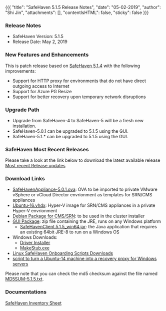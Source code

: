{{{
  "title": "SafeHaven 5.1.5 Release Notes",
  "date": "05-02-2019",
  "author": "Shi Jin",
  "attachments": [],
  "contentIsHTML": false,
  "sticky": false
}}}

### Release Notes

- SafeHaven Version: 5.1.5
- Release Date: May 2, 2019

### New Features and Enhancements
This is patch release based on [SafeHaven 5.1.4](SafeHaven5.1.4-Release-Notes.md) with the following improvements:
- Support for HTTP proxy for environments that do not have direct outgoing access to Internet
- Support for Azure PG Resize
- Support for better recovery upon temporary network disruptions

### Upgrade Path
* Upgrade from SafeHaven-4 to SafeHaven-5 will be a fresh new installation.
* SafeHaven-5.0.1 can be upgraded to 5.1.5 using the GUI.
* SafeHaven-5.1.* can be upgraded to 5.1.5 using the GUI.

### SafeHaven Most Recent Releases
Please take a look at the link below to download the latest available release  
[Most recent Release updates](../Overview/Most-Recent-SafeHaven-Release-Updates.md)

### Download Links
* [SafeHavenAppliance-5.0.1.ova](https://download.safehaven.ctl.io/SH-5.0.1/SafeHavenAppliance-5.0.1.ova): OVA to be imported to private VMware vSphere or vCloud Director envrionment as templates for SRN/CMS appliances
* [Ubuntu-16.vhdx](https://download.safehaven.ctl.io/SH-5.0.0/Ubuntu-16.vhdx): Hyper-V image for SRN/CMS appliances in a private Hyper-V envrionment
* [Debian Package for CMS/SRN](https://download.safehaven.ctl.io/SH-5.1.5/safehaven-5.1.5.deb): to be used in the cluster installer
* [GUI Package](https://download.safehaven.ctl.io/SH-5.1.5/SafeHavenConsole-5.1.5.zip): zip file containing the JRE, runs on any Windows platform
  * [SafeHavenClient.5.1.5_win64.jar](https://download.safehaven.ctl.io/SH-5.1.5/SafeHavenClient.5.1.5_win64.jar): the Java application that requires an existing 64bit JRE-8 to run on a Windows OS
* Windows Downloads:
  * [Driver Installer](https://download.safehaven.ctl.io/SH-5.1.5/safehaven_windows_driver-5.1.5.exe)
  * [MakeStub.exe](https://download.safehaven.ctl.io/SH-5.1.5/MakeStub-5.1.5.exe)
* [Linux SafeHaven Onboarding Scripts Downloads](linux-onboarding-releases.md)
* [script to turn a Ubuntu-14 machine into a recovery proxy for Windows servers](https://download.safehaven.ctl.io/SH-5.1.5/makestub_for_windows.sh)

Please note that you can check the md5 checksum against the file named [MD5SUM-5.1.5.txt](https://download.safehaven.ctl.io/SH-5.1.5/MD5SUM-5.1.5.txt).


### Documentations
[SafeHaven Inventory Sheet](https://download.safehaven.ctl.io/SH-5-Docs/SafeHaven-Inventory-Sheet-Azure.xlsm)
 
